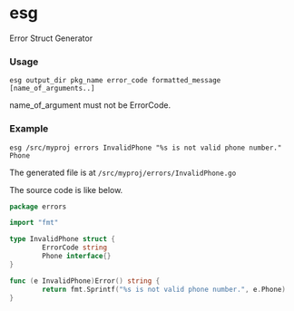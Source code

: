 # esg
Error Struct Generator

### Usage
`esg output_dir pkg_name error_code formatted_message [name_of_arguments..]`

name_of_argument must not be ErrorCode.
### Example
`esg /src/myproj errors InvalidPhone "%s is not valid phone number." Phone`

The generated file is at `/src/myproj/errors/InvalidPhone.go`

The source code is like below.
```go
package errors

import "fmt"

type InvalidPhone struct {
        ErrorCode string
        Phone interface{}
}

func (e InvalidPhone)Error() string {
        return fmt.Sprintf("%s is not valid phone number.", e.Phone)
}
```